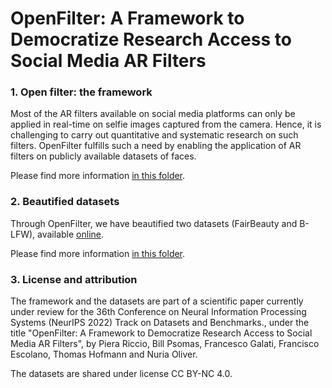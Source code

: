 # OpenFilter: A Framework to Democratize Research Access to Social Media AR Filters

### 1. Open filter: the framework
Most of the AR filters available on social media platforms can only be applied in real-time on selfie images captured from the camera. Hence, it is challenging to carry out quantitative and systematic research on such filters. OpenFilter fulfills such a need by enabling the application of AR filters on publicly available datasets of faces. 

Please find more information [in this folder](https://github.com/ellisalicante/OpenFilter/tree/main/OpenFilter).

### 2. Beautified datasets
Through OpenFilter, we have beautified two datasets (FairBeauty and B-LFW), available [online](https://fairbeauty.z6.web.core.windows.net/).

Please find more information [in this folder](https://github.com/ellisalicante/OpenFilter/tree/main/Datasets).

### 3. License and attribution
The framework and the datasets are part of a scientific paper currently under review for the 36th Conference on Neural Information Processing Systems (NeurIPS 2022) Track on Datasets and Benchmarks., under the title "OpenFilter: A Framework to Democratize Research
Access to Social Media AR Filters", by Piera Riccio, Bill Psomas, Francesco Galati, Francisco Escolano, Thomas Hofmann and Nuria Oliver.

The datasets are shared under license CC BY-NC 4.0.

